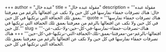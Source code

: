 +++
author = "عبده خال"
title = "مقولة عبده خال"
description = '''مقولة عبده خال: هناك تصرفات حمقاء نمارسها في كل حين ولا نكف عن افتعالها بالرغم من معرفتنا بعمق تلك الحماقة التي نرتكبها في كل حين.'''
quote = '''هناك تصرفات حمقاء نمارسها في كل حين ولا نكف عن افتعالها بالرغم من معرفتنا بعمق تلك الحماقة التي نرتكبها في كل حين.'''
slug = '''هناك-تصرفات-حمقاء-نمارسها-في-كل-حين-ولا-نكف-عن-افتعالها-بالرغم-من-معرفتنا-بعمق-تلك-الحماقة-التي-نرتكبها-في-كل-حين'''
+++
هناك تصرفات حمقاء نمارسها في كل حين ولا نكف عن افتعالها بالرغم من معرفتنا بعمق تلك الحماقة التي نرتكبها في كل حين.
